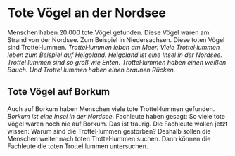 # Tote Vögel an der Nordsee

Menschen haben 20.000 tote Vögel gefunden. Diese Vögel waren am Strand von der Nordsee. Zum Beispiel in Niedersachsen. Diese toten Vögel sind Trottel·lummen. 
*Trottel·lummen leben am Meer.* 
*Viele Trottel·lummen leben zum Beispiel auf Helgoland.* 
*Helgoland ist eine Insel in der Nordsee.* 
*Trottel·lummen sind so groß wie Enten.* 
*Trottel·lummen haben einen weißen Bauch.* 
*Und Trottel·lummen haben einen braunen Rücken.* 

## Tote Vögel auf Borkum
Auch auf Borkum haben Menschen viele tote Trottel·lummen gefunden. 
*Borkum ist eine Insel in der Nordsee.* Fachleute haben gesagt: So viele tote Vögel waren noch nie auf Borkum. Das ist traurig. Die Fachleute wollen jetzt wissen: Warum sind die Trottel·lummen gestorben? Deshalb sollen die Menschen weiter nach toten Trottel·lummen suchen. Dann können die Fachleute die toten Trottel·lummen untersuchen. 

